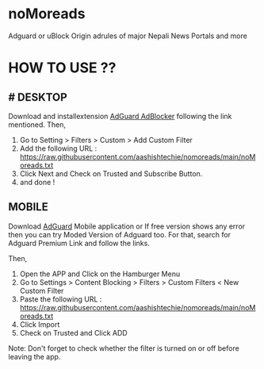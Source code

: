 # noMoreads
Adguard or uBlock Origin adrules of major Nepali News Portals and more

# HOW TO USE ??
## # DESKTOP 
Download and installextension [AdGuard AdBlocker](https://chrome.google.com/webstore/detail/adguard-adblocker/bgnkhhnnamicmpeenaelnjfhikgbkllg) following the link mentioned.
Then, 
1. Go to Setting > Filters > Custom > Add Custom Filter 
2. Add the following URL : https://raw.githubusercontent.com/aashishtechie/nomoreads/main/noMoreads.txt
3. Click Next and Check on Trusted and Subscribe Button.
4. and done !


## MOBILE
Download [AdGuard](https://download.adguard.com/d/18672/adguard.apk) Mobile application or If free version shows any error then you can try Moded Version of Adguard too. For that, search for Adguard Premium Link and follow the links.

Then, 
1. Open the APP and Click on the Hamburger Menu
2. Go to Settings > Content Blocking > Filters > Custom Filters < New Custom Filter
3. Paste the following URL : https://raw.githubusercontent.com/aashishtechie/nomoreads/main/noMoreads.txt
4. Click Import
5. Check on Trusted and Click ADD

Note: Don't forget to check whether the filter is turned on or off before leaving the app.
